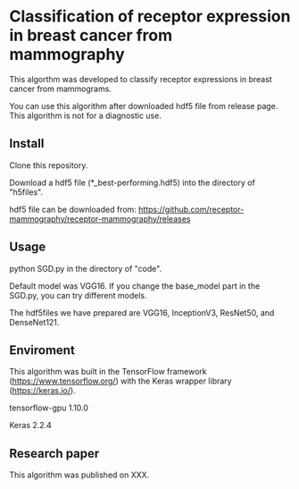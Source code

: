 # Classification of receptor expression in breast cancer from mammography
This algorthm was developed to classify receptor expressions in breast cancer from mammograms.

You can use this algorithm after downloaded hdf5 file from release page. This algorithm is not for a diagnostic use.

## Install
Clone this repository.

Download a hdf5 file (*_best-performing.hdf5) into the directory of "h5files".

hdf5 file can be downloaded from: https://github.com/receptor-mammography/receptor-mammography/releases

## Usage
python SGD.py in the directory of "code".

Default model was VGG16. If you change the base_model part in the SGD.py, you can try different models. 

The hdf5files we have prepared are VGG16, InceptionV3, ResNet50, and DenseNet121.

## Enviroment
This algorithm was built in the TensorFlow framework (https://www.tensorflow.org/) with the Keras wrapper library (https://keras.io/).

tensorflow-gpu 1.10.0

Keras 2.2.4

## Research paper
This algorithm was published on XXX.
